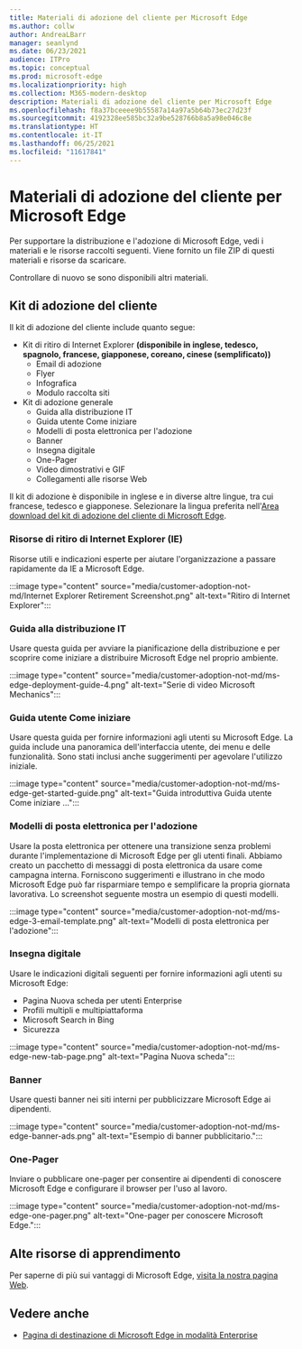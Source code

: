 ```yaml
---
title: Materiali di adozione del cliente per Microsoft Edge
ms.author: collw
author: AndreaLBarr
manager: seanlynd
ms.date: 06/23/2021
audience: ITPro
ms.topic: conceptual
ms.prod: microsoft-edge
ms.localizationpriority: high
ms.collection: M365-modern-desktop
description: Materiali di adozione del cliente per Microsoft Edge
ms.openlocfilehash: f8a37bceeee9b55587a14a97a5b64b73ec27d23f
ms.sourcegitcommit: 4192328ee585bc32a9be528766b8a5a98e046c8e
ms.translationtype: HT
ms.contentlocale: it-IT
ms.lasthandoff: 06/25/2021
ms.locfileid: "11617841"
---
```

# <a name="customer-adoption-materials-for-microsoft-edge"></a>Materiali di adozione del cliente per Microsoft Edge

Per supportare la distribuzione e l'adozione di Microsoft Edge, vedi i materiali e le risorse raccolti seguenti. Viene fornito un file ZIP di questi materiali e risorse da scaricare.

Controllare di nuovo se sono disponibili altri materiali.

## <a name="customer-adoption-kit"></a>Kit di adozione del cliente

Il kit di adozione del cliente include quanto segue:
- Kit di ritiro di Internet Explorer **(disponibile in inglese, tedesco, spagnolo, francese, giapponese, coreano, cinese (semplificato))**
    - Email di adozione
    - Flyer
    - Infografica
    - Modulo raccolta siti
- Kit di adozione generale
    - Guida alla distribuzione IT
    - Guida utente Come iniziare
    - Modelli di posta elettronica per l'adozione
    - Banner
    - Insegna digitale
    - One-Pager
    - Video dimostrativi e GIF
    - Collegamenti alle risorse Web

Il kit di adozione è disponibile in inglese e in diverse altre lingue, tra cui francese, tedesco e giapponese. Selezionare la lingua preferita nell'[Area download del kit di adozione del cliente di Microsoft Edge](https://www.microsoft.com/download/details.aspx?id=102119).

### <a name="internet-explorer-ie-retirement-resources"></a>Risorse di ritiro di Internet Explorer (IE)

Risorse utili e indicazioni esperte per aiutare l'organizzazione a passare rapidamente da IE a Microsoft Edge.

:::image type="content" source="media/customer-adoption-not-md/Internet Explorer Retirement Screenshot.png" alt-text="Ritiro di Internet Explorer":::

### <a name="it-deployment-guide"></a>Guida alla distribuzione IT

Usare questa guida per avviare la pianificazione della distribuzione e per scoprire come iniziare a distribuire Microsoft Edge nel proprio ambiente.

:::image type="content" source="media/customer-adoption-not-md/ms-edge-deployment-guide-4.png" alt-text="Serie di video Microsoft Mechanics":::

### <a name="how-to-get-started-user-guide"></a>Guida utente Come iniziare

Usare questa guida per fornire informazioni agli utenti su Microsoft Edge. La guida include una panoramica dell'interfaccia utente, dei menu e delle funzionalità. Sono stati inclusi anche suggerimenti per agevolare l'utilizzo iniziale.

:::image type="content" source="media/customer-adoption-not-md/ms-edge-get-started-guide.png" alt-text="Guida introduttiva Guida utente Come iniziare ...":::

### <a name="adoption-email-templates"></a>Modelli di posta elettronica per l'adozione

Usare la posta elettronica per ottenere una transizione senza problemi durante l'implementazione di Microsoft Edge per gli utenti finali. Abbiamo creato un pacchetto di messaggi di posta elettronica da usare come campagna interna. Forniscono suggerimenti e illustrano in che modo Microsoft Edge può far risparmiare tempo e semplificare la propria giornata lavorativa. Lo screenshot seguente mostra un esempio di questi modelli.

:::image type="content" source="media/customer-adoption-not-md/ms-edge-3-email-template.png" alt-text="Modelli di posta elettronica per l'adozione":::

### <a name="digital-signage"></a>Insegna digitale

Usare le indicazioni digitali seguenti per fornire informazioni agli utenti su Microsoft Edge:

- Pagina Nuova scheda per utenti Enterprise
- Profili multipli e multipiattaforma
- Microsoft Search in Bing
- Sicurezza

:::image type="content" source="media/customer-adoption-not-md/ms-edge-new-tab-page.png" alt-text="Pagina Nuova scheda":::

### <a name="banners"></a>Banner

Usare questi banner nei siti interni per pubblicizzare Microsoft Edge ai dipendenti.

:::image type="content" source="media/customer-adoption-not-md/ms-edge-banner-ads.png" alt-text="Esempio di banner pubblicitario.":::

### <a name="one-pagers"></a>One-Pager

Inviare o pubblicare one-pager per consentire ai dipendenti di conoscere Microsoft Edge e configurare il browser per l'uso al lavoro.

:::image type="content" source="media/customer-adoption-not-md/ms-edge-one-pager.png" alt-text="One-pager per conoscere Microsoft Edge.":::

## <a name="other-learning-resources"></a>Alte risorse di apprendimento

Per saperne di più sui vantaggi di Microsoft Edge, [visita la nostra pagina Web](https://www.microsoft.com/edge/business).

## <a name="see-also"></a>Vedere anche

- [Pagina di destinazione di Microsoft Edge in modalità Enterprise](https://aka.ms/EdgeEnterprise)
